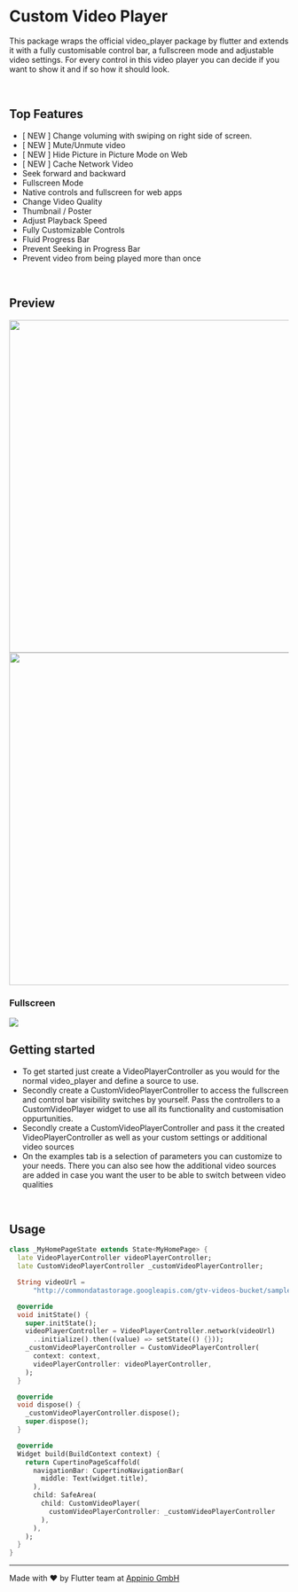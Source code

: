 # Custom Video Player

This package wraps the official video_player package by flutter and extends it with a fully customisable control bar, a fullscreen mode and adjustable video settings. For every control in this video player you can decide if you want to show it and if so how it should look.

<br />

## Top Features

-  [ NEW ] Change voluming with swiping on right side of screen.
-  [ NEW ] Mute/Unmute video
-  [ NEW ] Hide Picture in Picture Mode on Web
-  [ NEW ] Cache Network Video
- Seek forward and backward
- Fullscreen Mode
- Native controls and fullscreen for web apps
- Change Video Quality
- Thumbnail / Poster
- Adjust Playback Speed
- Fully Customizable Controls
- Fluid Progress Bar
- Prevent Seeking in Progress Bar
- Prevent video from being played more than once

<br />

## Preview

<img src="https://github.com/appinioGmbH/flutter_packages/blob/main/assets/video_player/screenshot_1.png?raw=true" height="600" /> <img src="https://github.com/appinioGmbH/flutter_packages/blob/main/assets/video_player/screenshot_2.png?raw=true" height="600" />

### Fullscreen

  <img src="https://github.com/appinioGmbH/flutter_packages/blob/main/assets/video_player/screenshot_3.png?raw=true" />
<br />

## Getting started

- To get started just create a VideoPlayerController as you would for the normal video_player and define a source to use.
- Secondly create a CustomVideoPlayerController to access the fullscreen and control bar visibility switches by yourself. Pass the controllers to a CustomVideoPlayer widget to use all its functionality and customisation oppurtunities.
- Secondly create a CustomVideoPlayerController and pass it the created VideoPlayerController as well as your custom settings or additional video sources
- On the examples tab is a selection of parameters you can customize to your needs. There you can also see how the additional video sources are added in case you want the user to be able to switch between video qualities

<br />

## Usage

```dart
class _MyHomePageState extends State<MyHomePage> {
  late VideoPlayerController videoPlayerController;
  late CustomVideoPlayerController _customVideoPlayerController;

  String videoUrl =
      "http://commondatastorage.googleapis.com/gtv-videos-bucket/sample/BigBuckBunny.mp4";

  @override
  void initState() {
    super.initState();
    videoPlayerController = VideoPlayerController.network(videoUrl)
      ..initialize().then((value) => setState(() {}));
    _customVideoPlayerController = CustomVideoPlayerController(
      context: context,
      videoPlayerController: videoPlayerController,
    );
  }

  @override
  void dispose() {
    _customVideoPlayerController.dispose();
    super.dispose();
  }

  @override
  Widget build(BuildContext context) {
    return CupertinoPageScaffold(
      navigationBar: CupertinoNavigationBar(
        middle: Text(widget.title),
      ),
      child: SafeArea(
        child: CustomVideoPlayer(
          customVideoPlayerController: _customVideoPlayerController
        ),
      ),
    );
  }
}
```

<hr/>
Made with ❤ by Flutter team at <a href="https://appinio.app">Appinio GmbH</a>
